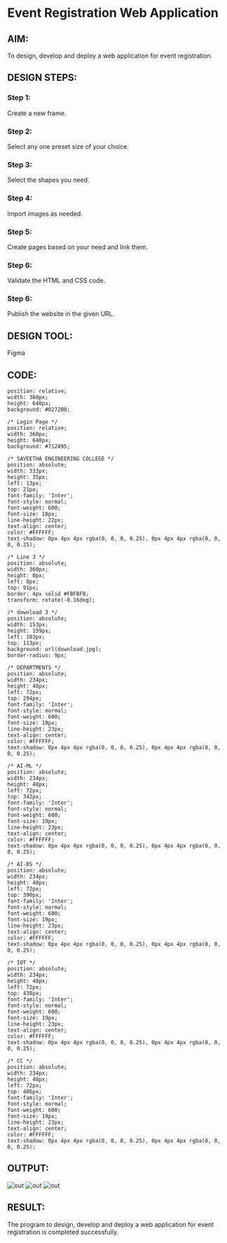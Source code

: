 # Event Registration Web Application

## AIM:
To design, develop and deploy a web application for event registration.

## DESIGN STEPS:

### Step 1:
Create a new frame.

### Step 2:
Select any one preset size of your choice.

### Step 3:
Select the shapes you need.

### Step 4:
Import images as needed.

### Step 5:
Create pages based on your need and link them.

### Step 6:

Validate the HTML and CSS code.

### Step 6:

Publish the website in the given URL.

## DESIGN TOOL:
Figma

## CODE:
```/* Home page */
position: relative;
width: 360px;
height: 640px;
background: #0272B0;

/* Login Page */
position: relative;
width: 360px;
height: 640px;
background: #712495;

/* SAVEETHA ENGINEERING COLLEGE */
position: absolute;
width: 333px;
height: 35px;
left: 13px;
top: 21px;
font-family: 'Inter';
font-style: normal;
font-weight: 600;
font-size: 18px;
line-height: 22px;
text-align: center;
color: #FFFFFF;
text-shadow: 0px 4px 4px rgba(0, 0, 0, 0.25), 0px 4px 4px rgba(0, 0, 0, 0.25);

/* Line 3 */
position: absolute;
width: 360px;
height: 0px;
left: 0px;
top: 91px;
border: 4px solid #FBFBFB;
transform: rotate(-0.16deg);

/* download 3 */
position: absolute;
width: 153px;
height: 159px;
left: 103px;
top: 113px;
background: url(download.jpg);
border-radius: 9px;

/* DEPARTMENTS */
position: absolute;
width: 234px;
height: 48px;
left: 72px;
top: 294px;
font-family: 'Inter';
font-style: normal;
font-weight: 600;
font-size: 19px;
line-height: 23px;
text-align: center;
color: #FFFFFF;
text-shadow: 0px 4px 4px rgba(0, 0, 0, 0.25), 0px 4px 4px rgba(0, 0, 0, 0.25);

/* AI-ML */
position: absolute;
width: 234px;
height: 48px;
left: 72px;
top: 342px;
font-family: 'Inter';
font-style: normal;
font-weight: 600;
font-size: 19px;
line-height: 23px;
text-align: center;
color: #FFFFFF;
text-shadow: 0px 4px 4px rgba(0, 0, 0, 0.25), 0px 4px 4px rgba(0, 0, 0, 0.25);

/* AI-DS */
position: absolute;
width: 234px;
height: 48px;
left: 72px;
top: 390px;
font-family: 'Inter';
font-style: normal;
font-weight: 600;
font-size: 19px;
line-height: 23px;
text-align: center;
color: #FFFFFF;
text-shadow: 0px 4px 4px rgba(0, 0, 0, 0.25), 0px 4px 4px rgba(0, 0, 0, 0.25);

/* IOT */
position: absolute;
width: 234px;
height: 48px;
left: 72px;
top: 438px;
font-family: 'Inter';
font-style: normal;
font-weight: 600;
font-size: 19px;
line-height: 23px;
text-align: center;
color: #FFFFFF;
text-shadow: 0px 4px 4px rgba(0, 0, 0, 0.25), 0px 4px 4px rgba(0, 0, 0, 0.25);

/* CC */
position: absolute;
width: 234px;
height: 48px;
left: 72px;
top: 486px;
font-family: 'Inter';
font-style: normal;
font-weight: 600;
font-size: 19px;
line-height: 23px;
text-align: center;
color: #FFFFFF;
text-shadow: 0px 4px 4px rgba(0, 0, 0, 0.25), 0px 4px 4px rgba(0, 0, 0, 0.25);
```

## OUTPUT:
![out](/out1.png)
![out](/out2.png)
![out](/out3.png)


## RESULT:
The program to design, develop and deploy a web application for event registration is completed successfully.